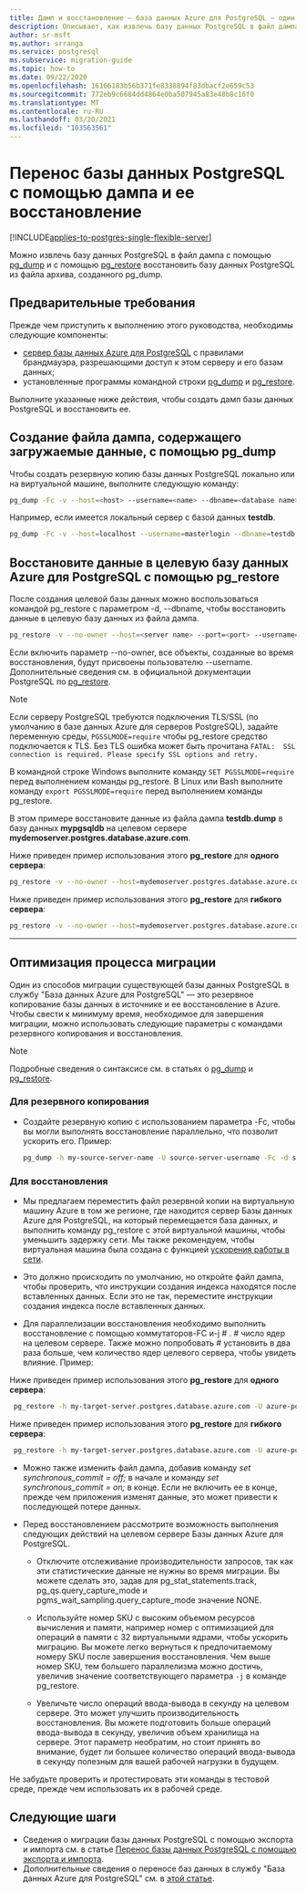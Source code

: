```yaml
---
title: Дамп и восстановление — база данных Azure для PostgreSQL — один сервер
description: Описывает, как извлечь базу данных PostgreSQL в файл дампа и выполнить восстановление из файла, созданного pg_dump в базе данных Azure для PostgreSQL-Single Server.
author: sr-msft
ms.author: srranga
ms.service: postgresql
ms.subservice: migration-guide
ms.topic: how-to
ms.date: 09/22/2020
ms.openlocfilehash: 16166183b56b371fe8338894f83dbacf2e659c53
ms.sourcegitcommit: 772eb9c6684dd4864e0ba507945a83e48b8c16f0
ms.translationtype: MT
ms.contentlocale: ru-RU
ms.lasthandoff: 03/20/2021
ms.locfileid: "103563561"
---
```

# <a name="migrate-your-postgresql-database-using-dump-and-restore"></a>Перенос базы данных PostgreSQL с помощью дампа и ее восстановление
[!INCLUDE[applies-to-postgres-single-flexible-server](includes/applies-to-postgres-single-flexible-server.md)]

Можно извлечь базу данных PostgreSQL в файл дампа с помощью [pg_dump](https://www.postgresql.org/docs/current/static/app-pgdump.html) и с помощью [pg_restore](https://www.postgresql.org/docs/current/static/app-pgrestore.html) восстановить базу данных PostgreSQL из файла архива, созданного pg_dump.

## <a name="prerequisites"></a>Предварительные требования
Прежде чем приступить к выполнению этого руководства, необходимы следующие компоненты:
- [сервер базы данных Azure для PostgreSQL](quickstart-create-server-database-portal.md) с правилами брандмауэра, разрешающими доступ к этом серверу и его базам данных;
- установленные программы командной строки [pg_dump](https://www.postgresql.org/docs/current/static/app-pgdump.html) и [pg_restore](https://www.postgresql.org/docs/current/static/app-pgrestore.html).

Выполните указанные ниже действия, чтобы создать дамп базы данных PostgreSQL и восстановить ее.

## <a name="create-a-dump-file-using-pg_dump-that-contains-the-data-to-be-loaded"></a>Создание файла дампа, содержащего загружаемые данные, с помощью pg_dump
Чтобы создать резервную копию базы данных PostgreSQL локально или на виртуальной машине, выполните следующую команду:
```bash
pg_dump -Fc -v --host=<host> --username=<name> --dbname=<database name> -f <database>.dump
```
Например, если имеется локальный сервер с базой данных **testdb**.
```bash
pg_dump -Fc -v --host=localhost --username=masterlogin --dbname=testdb -f testdb.dump
```


## <a name="restore-the-data-into-the-target-azure-database-for-postgresql-using-pg_restore"></a>Восстановите данные в целевую базу данных Azure для PostgreSQL с помощью pg_restore
После создания целевой базы данных можно воспользоваться командой pg_restore с параметром -d, --dbname, чтобы восстановить данные в целевую базу данных из файла дампа.
```bash
pg_restore -v --no-owner --host=<server name> --port=<port> --username=<user-name> --dbname=<target database name> <database>.dump
```

Если включить параметр --no-owner, все объекты, созданные во время восстановления, будут присвоены пользователю --username. Дополнительные сведения см. в официальной документации PostgreSQL по [pg_restore](https://www.postgresql.org/docs/9.6/static/app-pgrestore.html).

> [!NOTE]
> Если серверу PostgreSQL требуются подключения TLS/SSL (по умолчанию в базе данных Azure для серверов PostgreSQL), задайте переменную среды, `PGSSLMODE=require` чтобы pg_restore средство подключается к TLS. Без TLS ошибка может быть прочитана  `FATAL:  SSL connection is required. Please specify SSL options and retry.`
>
> В командной строке Windows выполните команду `SET PGSSLMODE=require` перед выполнением команды pg_restore. В Linux или Bash выполните команду `export PGSSLMODE=require` перед выполнением команды pg_restore.
>

В этом примере восстановите данные из файла дампа **testdb.dump** в базу данных **mypgsqldb** на целевом сервере **mydemoserver.postgres.database.azure.com**.

Ниже приведен пример использования этого **pg_restore** для **одного сервера**:

```bash
pg_restore -v --no-owner --host=mydemoserver.postgres.database.azure.com --port=5432 --username=mylogin@mydemoserver --dbname=mypgsqldb testdb.dump
```
Ниже приведен пример использования этого **pg_restore** для **гибкого сервера**:

```bash
pg_restore -v --no-owner --host=mydemoserver.postgres.database.azure.com --port=5432 --username=mylogin --dbname=mypgsqldb testdb.dump
```
---

## <a name="optimizing-the-migration-process"></a>Оптимизация процесса миграции

Один из способов миграции существующей базы данных PostgreSQL в службу "База данных Azure для PostgreSQL" — это резервное копирование базы данных в источнике и ее восстановление в Azure. Чтобы свести к минимуму время, необходимое для завершения миграции, можно использовать следующие параметры с командами резервного копирования и восстановления.

> [!NOTE]
> Подробные сведения о синтаксисе см. в статьях о [pg_dump](https://www.postgresql.org/docs/current/static/app-pgdump.html) и [pg_restore](https://www.postgresql.org/docs/current/static/app-pgrestore.html).
>

### <a name="for-the-backup"></a>Для резервного копирования
- Создайте резервную копию с использованием параметра -Fc, чтобы вы могли выполнять восстановление параллельно, что позволит ускорить его. Пример:

    ```bash
    pg_dump -h my-source-server-name -U source-server-username -Fc -d source-databasename -f Z:\Data\Backups\my-database-backup.dump
    ```

### <a name="for-the-restore"></a>Для восстановления
- Мы предлагаем переместить файл резервной копии на виртуальную машину Azure в том же регионе, где находится сервер Базы данных Azure для PostgreSQL, на который перемещается база данных, и выполнить команду pg_restore с этой виртуальной машины, чтобы уменьшить задержку сети. Мы также рекомендуем, чтобы виртуальная машина была создана с функцией [ускорения работы в сети](../virtual-network/create-vm-accelerated-networking-powershell.md).

- Это должно происходить по умолчанию, но откройте файл дампа, чтобы проверить, что инструкции создания индекса находятся после вставленных данных. Если это не так, переместите инструкции создания индекса после вставленных данных.

- Для параллелизации восстановления необходимо выполнить восстановление с помощью коммутаторов-FC и-j *#* . *#* число ядер на целевом сервере. Также можно попробовать *#* установить в два раза больше, чем количество ядер целевого сервера, чтобы увидеть влияние. Пример:

Ниже приведен пример использования этого **pg_restore** для **одного сервера**:
```bash
 pg_restore -h my-target-server.postgres.database.azure.com -U azure-postgres-username@my-target-server -Fc -j 4 -d my-target-databasename Z:\Data\Backups\my-database-backup.dump
```
Ниже приведен пример использования этого **pg_restore** для **гибкого сервера**:
```bash
 pg_restore -h my-target-server.postgres.database.azure.com -U azure-postgres-username@my-target-server -Fc -j 4 -d my-target-databasename Z:\Data\Backups\my-database-backup.dump
 ```

- Можно также изменить файл дампа, добавив команду *set synchronous_commit = off;* в начале и команду *set synchronous_commit = on;* в конце. Если не включить ее в конце, прежде чем приложения изменят данные, это может привести к последующей потере данных.

- Перед восстановлением рассмотрите возможность выполнения следующих действий на целевом сервере Базы данных Azure для PostgreSQL.
    - Отключите отслеживание производительности запросов, так как эти статистические данные не нужны во время миграции. Вы можете сделать это, задав для pg_stat_statements.track, pg_qs.query_capture_mode и pgms_wait_sampling.query_capture_mode значение NONE.

    - Используйте номер SKU с высоким объемом ресурсов вычисления и памяти, например номер с оптимизацией для операций в памяти с 32 виртуальными ядрами, чтобы ускорить миграцию. Вы можете легко вернуться к предпочитаемому номеру SKU после завершения восстановления. Чем выше номер SKU, тем большего параллелизма можно достичь, увеличив значение соответствующего параметра `-j` в команде pg_restore.

    - Увеличьте число операций ввода-вывода в секунду на целевом сервере. Это может улучшить производительность восстановления. Вы можете подготовить больше операций ввода-вывода в секунду, увеличив объем хранилища на сервере. Этот параметр необратим, но стоит принять во внимание, будет ли большее количество операций ввода-вывода в секунду полезным для вашей рабочей нагрузки в будущем.

Не забудьте проверить и протестировать эти команды в тестовой среде, прежде чем использовать их в рабочей среде.

## <a name="next-steps"></a>Следующие шаги
- Сведения о миграции базы данных PostgreSQL с помощью экспорта и импорта см. в статье [Перенос базы данных PostgreSQL с помощью экспорта и импорта](howto-migrate-using-export-and-import.md).
- Дополнительные сведения о переносе баз данных в службу "База данных Azure для PostgreSQL" см. в [этой статье](https://aka.ms/datamigration).
